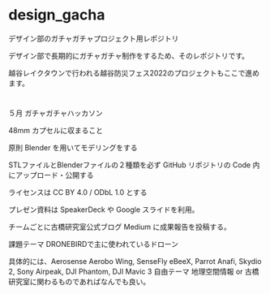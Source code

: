 # design_gacha
デザイン部のガチャガチャプロジェクト用レポジトリ

デザイン部で長期的にガチャガチャ制作をするため、そのレポジトリです。

越谷レイクタウンで行われる越谷防災フェス2022のプロジェクトもここで進めます。


#
５月 ガチャガチャハッカソン

48mm カプセルに収まること

原則 Blender を用いてモデリングをする

STLファイルとBlenderファイルの２種類を必ず GitHub リポジトリの Code 内にアップロード・公開する

ライセンスは CC BY 4.0 / ODbL 1.0 とする

プレゼン資料は SpeakerDeck や Google スライドを利用。

チームごとに古橋研究室公式ブログ Medium に成果報告を投稿する。

課題テーマ
DRONEBIRDで主に使われているドローン

具体的には、Aerosense Aerobo Wing, SenseFly eBeeX, Parrot Anafi, Skydio 2, Sony Airpeak, DJI Phantom, DJI Mavic 3
自由テーマ
地理空間情報 or 古橋研究室に関わるものであればなんでも良い。
